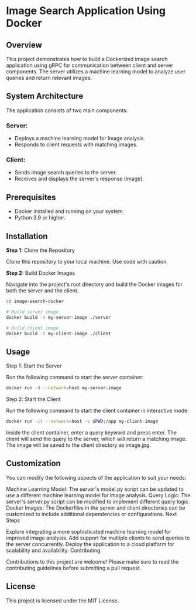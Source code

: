 # Image Search Application Using Docker

## Overview
This project demonstrates how to build a Dockerized image search application using gRPC for communication between client and server components. The server utilizes a machine learning model to analyze user queries and return relevant images.

## System Architecture
The application consists of two main components:

### Server:
- Deploys a machine learning model for image analysis.
- Responds to client requests with matching images.

### Client:
- Sends image search queries to the server.
- Receives and displays the server's response (image).

## Prerequisites
- Docker installed and running on your system.
- Python 3.9 or higher.

## Installation
**Step 1:** Clone the Repository

Clone this repository to your local machine. Use code with caution.

**Step 2:** Build Docker Images

Navigate into the project's root directory and build the Docker images for both the server and the client.

```bash
cd image-search-docker

# Build server image
docker build -t my-server-image ./server

# Build client image
docker build -t my-client-image ./client
```


## Usage
Step 1: Start the Server

Run the following command to start the server container:


```bash
docker run -d --network=host my-server-image
```
Step 2: Start the Client

Run the following command to start the client container in interactive mode:

```bash
docker run -it --network=host -v $PWD:/app my-client-image
```
Inside the client container, enter a query keyword and press enter. The client will send the query to the server, which will return a matching image. The image will be saved to the client directory as image.jpg.

## Customization
You can modify the following aspects of the application to suit your needs:

Machine Learning Model: The server's model.py script can be updated to use a different machine learning model for image analysis.
Query Logic: The server's server.py script can be modified to implement different query logic.
Docker Images: The Dockerfiles in the server and client directories can be customized to include additional dependencies or configurations.
Next Steps

Explore integrating a more sophisticated machine learning model for improved image analysis.
Add support for multiple clients to send queries to the server concurrently.
Deploy the application to a cloud platform for scalability and availability.
Contributing

Contributions to this project are welcome! Please make sure to read the contributing guidelines before submitting a pull request.

## License
This project is licensed under the MIT License.
